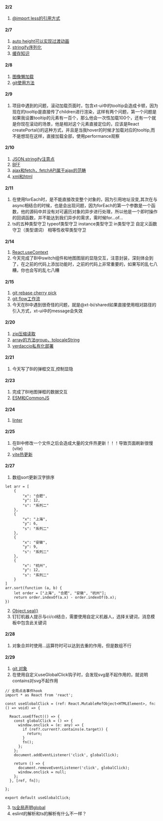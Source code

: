 
#### 2/2
1. [@import less的引用方式](https://blog.csdn.net/my_study_everyday/article/details/84829727)

#### 2/7
1. [auto height可以实现过渡动画](https://mp.weixin.qq.com/s/T3-7nQOBSknjeRvCVCY16Q)
2. [stringify序列化](https://juejin.cn/post/7173482852695146510)
2. [缓存知识](https://blog.csdn.net/weixin_43972437/article/details/105513486)

#### 2/8
1. [图像懒加载](https://mp.weixin.qq.com/s/HZJ7WW-qS7yN-hPcLgRxeQ)
2. [git使用方法](https://mp.weixin.qq.com/s/aJscSBtnBW-oINOG2doFhw)

#### 2/9
1. 项目中遇到的问题，滚动加载页面时，包含xt-ui中的tooltip会造成卡顿，因为现在的tooltip是直接传了children进行渲染，这样有两个问题，第一个问题是如果我设置tooltip的元素有一百个，那么他会一次性加载100个，还有一个就是你现在滚动的场景，他是相对这个元素直接定位的，应该是React createPortal()的这种方式，并且是当我hover的时候才加载对应的tooltip,而不是想现在这样，直接加载全部，使用performance观察

#### 2/10
1. [JSON.stringify注意点](https://mp.weixin.qq.com/s/1nmyrqoUdzkDApDnERAOaA)
2. [BFF](https://developer.aliyun.com/article/1123671)
3. [ajax和fetch，fetchAPI属于ajax的范畴](https://zhuanlan.zhihu.com/p/401232894)
4. [xml和html](https://www.cnblogs.com/iamspecialone/p/11227978.html)

#### 2/11
1. 在使用forEach时，是不能直接改变整个对象的，因为引用地址没变,其次在与async相结合的时候，也是会出现问题，因为forEach的第一个参数是一个函数，他的源码中并没有对可遍历对象的异步进行处理，所以他是一个即时操作的回调函数，并不能达到我们异步的需求，需时候for...of...
2. ts的五种类型守卫
    typeof类型守卫
    instance类型守卫
    in类型守卫
    自定义函数守卫（类型谓词）
    相等性收窄类型守卫

#### 2/14
1. [React.useContext](https://mp.weixin.qq.com/s/l6-DWRzUwDoWzwrM7uZlPQ)
2. 今天完成了BI中switch组件和地图图层的显隐交互，注意封装，深刻体会到了，在之前的代码上添加功能时，之前的代码上非常重要的，如果写的乱七八糟，你也会写的乱七八糟

#### 2/15
1. [git rebase cherry pick](https://blog.csdn.net/u012107143/article/details/78812086)
2. [git flow工作流](https://xtspace.yuque.com/otnc49/gtizus/vdmher)
2. 今天在BI中遇到很奇怪的问题，就是@xt-bi/shared如果直接使用相对路径的引入方式，xt-ui中的message会失效

#### 2/20
1. [zip压缩读取](https://github.com/Stuk/jszip)
2. [array的方法group，tolocaleString](https://developer.mozilla.org/zh-CN/docs/Web/JavaScript/Reference/Global_Objects/Array)
3. [verdaccio私有化部署](https://mp.weixin.qq.com/s/lkksxeaQxip4m5-FDkiZPA)

#### 2/21
1. 今天写了BI的弹框交互,控制显隐

#### 2/23
1. 完成了BI地图弹框的数据交互
2. [ESM和CommonJS](https://mp.weixin.qq.com/s/cBqbsHGhEW6N8deiMKMFOQ)

#### 2/24
1. [linter](https://github.yanhaixiang.com/linter-tutorial/practice/hello_eslint.html#%E8%A7%84%E5%88%99-%E9%9B%86://mp.weixin.qq.com/s/cBqbsHGhEW6N8deiMKMFOQ)

#### 2/25
1. 在BI中修改一个文件之后会造成大量的文件热更新！！！导致页面刷新很慢(vite)
2. [vite热更新](https://cloud.tencent.com/developer/article/2050505)

#### 2/27
1. 数组sort更新汉字排序
```
let arr = [
    {
        "x": "合肥",
        "y": 12,
        "s": "系列二"
    },
    {
        "x": "上海",
        "y": 6,
        "s": "系列二"
    },
    {
        "x": "安徽",
        "y": 9,
        "s": "系列二"
    },
    {
        "x": "杭州",
        "y": 12,
        "s": "系列二"
    }
]
arr.sort(function (a, b) {
    let order = ["上海", "合肥", "安徽", "杭州"];
    return order.indexOf(a.x) - order.indexOf(b.x);
})
```
2. [Object.seal()](https://developer.mozilla.org/zh-CN/docs/Web/JavaScript/Reference/Global_Objects/Object/seal)
3. 钉钉机器人提示与ci/cd结合，需要使用自定义机器人，选择关键词，消息模板中包含此关键词

#### 2/28
1. 对象合并时使用...运算符时可以达到去重的作用，但是数组不行

#### 2/29
1. [git 对象](https://mp.weixin.qq.com/s/FNrFXgp1uqobMcuPjo5mvA)
2. 在使用自定义useGlobalClick钩子时，会发现svg是不起作用的，就说明contains对svg不起作用
```
// 全局点击事件hook
import * as React from 'react';

const useGlobalClick = (ref: React.MutableRefObject<HTMLElement>, fn: () => void) => {

  React.useEffect(() => {
    const globalClick = () => {
      window.onclick = (e: any) => {
        if (ref?.current?.contains(e.target)) {
          return;
        }
        fn();
      };
    };
    document.addEventListener('click', globalClick);

    return () => {
      document.removeEventListener('click', globalClick);
      window.onclick = null;
    };
  }, [ref, fn]);

};

export default useGlobalClick;
```
3. [ts全局声明global](https://blog.csdn.net/HermitSun/article/details/104104762)
4. eslint的解析和ts的解析有什么不一样？